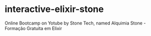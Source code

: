 # interactive-elixir-stone
Online Bootcamp on Yotube by Stone Tech, named Alquimia Stone - Formação Gratuita em Elixir
